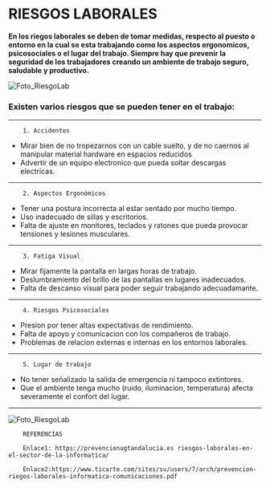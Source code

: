 # RIESGOS LABORALES

**En los riegos laborales se deben de tomar medidas, respecto al puesto o entorno en la cual se esta trabajando como los aspectos ergonomicos, psicosociales o el lugar del trabajo. Siempre hay que prevenir la seguridad de los trabajadores creando un ambiente de trabajo seguro, saludable y productivo.**


<!-- ENLACES -->
![Foto_RiesgoLab](https://www.educadictos.com/wp-content/uploads/2014/01/seguridad-informatica1-300x225.png)

### Existen varios riesgos que se pueden tener en el trabajo:

---

        1. Accidentes 
* Mirar bien de no tropezarnos con un cable suelto, y de no caernos al manipular material hardware en espacios reducidos
* Advertir de un equipo electronico que pueda soltar descargas electricas.

---

        2. Aspectos Ergonómicos
* Tener una postura incorrecta al estar sentado por mucho tiempo.
* Uso inadecuado de sillas y escritorios.
* Falta de ajuste en monitores, teclados y ratones que pueda provocar tensiones y lesiones musculares.

---

        3. Fatiga Visual
* Mirar fijamente la pantalla en largas horas de trabajo.
* Deslumbramiento del brillo de las pantallas en lugares inadecuados.
* Falta de descanso visual para poder seguir trabajando adecuadamante.

---

        4. Riesgos Psicosociales
* Presion por tener altas expectativas de rendimiento.
* Falta de apoyo y comunicacion con los compañeros de trabajo. 
* Problemas de relacion externas e internas en los entornos laborales.

---

        5. Lugar de trabajo
* No tener señalizado la salida de emergencia ni tampoco extintores.
* Que el ambiente tenga mucho (ruido, iluminacion, temperatura) afecta severamente el confort del lugar.

---

![Foto_RiesgoLab](https://www.beedigital.es/wp-content/uploads/2020/09/ec39d087ff0b5f111091ee1ac795947d378644252-1.jpg)



        REFERENCIAS
        
        Enlace1: https://prevencionugtandalucia.es riesgos-laborales-en-el-sector-de-la-informatica/

        Enlace2:https://www.ticarte.com/sites/su/users/7/arch/prevencion-riegos-laborales-informatica-comunicaciones.pdf

